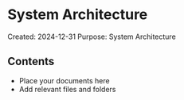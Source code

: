 # System Architecture
Created: 2024-12-31
Purpose: System Architecture

## Contents
- Place your documents here
- Add relevant files and folders
